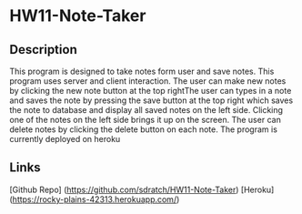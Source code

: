 # HW11-Note-Taker
## Description
This program is designed to take notes form user and save notes. This program uses server and client interaction. 
The user can make new notes by clicking the new note button at the top rightThe user can types in a note and saves the note by pressing the save button at the top right which saves the note to database and display all saved notes on the left side.
Clicking one of the notes on the left side brings it up on the screen.
The user can delete notes by clicking the delete button on each note.
The program is currently deployed on heroku

## Links
[Github Repo] (https://github.com/sdratch/HW11-Note-Taker)
[Heroku] (https://rocky-plains-42313.herokuapp.com/)